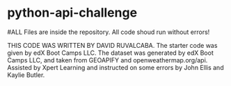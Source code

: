 # python-api-challenge

#ALL Files are inside the repository. All code shoud run without errors!

THIS CODE WAS WRITTEN BY DAVID RUVALCABA. The starter code was given by edX Boot Camps LLC. The dataset was generated by edX Boot Camps LLC, and taken from GEOAPIFY and openweathermap.org/api. Assisted by Xpert Learning and instructed on some errors by John Ellis and Kaylie Butler.
